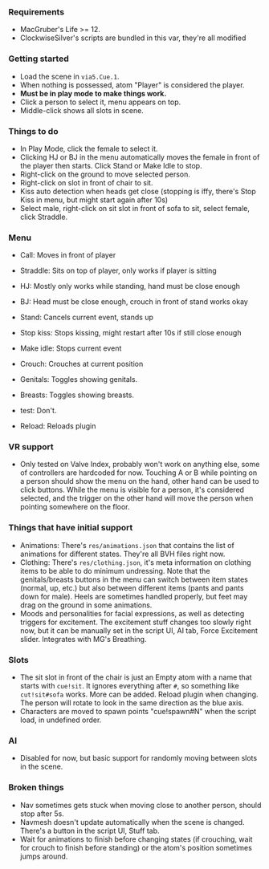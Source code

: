 ### Requirements
- MacGruber's Life >= 12.
- ClockwiseSilver's scripts are bundled in this var, they're all modified

### Getting started
- Load the scene in `via5.Cue.1`.
- When nothing is possessed, atom "Player" is considered the player.
- **Must be in play mode to make things work.**
- Click a person to select it, menu appears on top.
- Middle-click shows all slots in scene.

### Things to do
- In Play Mode, click the female to select it.
- Clicking HJ or BJ in the menu automatically moves the female in front of the player then starts. Click Stand or Make Idle to stop.
- Right-click on the ground to move selected person.
- Right-click on slot in front of chair to sit.
- Kiss auto detection when heads get close (stopping is iffy, there's Stop Kiss in menu, but might start again after 10s)
- Select male, right-click on sit slot in front of sofa to sit, select female, click Straddle.

### Menu
- Call: Moves in front of player
- Straddle: Sits on top of player, only works if player is sitting
- HJ: Mostly only works while standing, hand must be close enough
- BJ: Head must be close enough, crouch in front of stand works okay
- Stand: Cancels current event, stands up

- Stop kiss: Stops kissing, might restart after 10s if still close enough
- Make idle: Stops current event
- Crouch: Crouches at current position
- Genitals: Toggles showing genitals.
- Breasts: Toggles showing breasts.
- test: Don't.

- Reload: Reloads plugin

### VR support
- Only tested on Valve Index, probably won't work on anything else, some of controllers are hardcoded for now. Touching A or B while pointing on a person should show the menu on the hand, other hand can be used to click buttons. While the menu is visible for a person, it's considered selected, and the trigger on the other hand will move the person when pointing somewhere on the floor.

### Things that have initial support
- Animations: There's `res/animations.json` that contains the list of animations for different states. They're all BVH files right now.
- Clothing: There's `res/clothing.json`, it's meta information on clothing items to be able to do minimum undressing. Note that the genitals/breasts buttons in the menu can switch between item states (normal, up, etc.) but also between different items (pants and pants down for male). Heels are sometimes handled properly, but feet may drag on the ground in some animations.
- Moods and personalities for facial expressions, as well as detecting triggers for excitement. The excitement stuff changes too slowly right now, but it can be manually set in the script UI, AI tab, Force Excitement slider. Integrates with MG's Breathing.

### Slots
- The sit slot in front of the chair is just an Empty atom with a name that starts with `cue!sit`. It ignores everything after `#`, so something like `cut!sit#sofa` works. More can be added. Reload plugin when changing. The person will rotate to look in the same direction as the blue axis.
- Characters are moved to spawn points "cue!spawn#N" when the script load, in undefined order.

### AI
- Disabled for now, but basic support for randomly moving between slots in the scene.

### Broken things
- Nav sometimes gets stuck when moving close to another person, should stop after 5s.
- Navmesh doesn't update automatically when the scene is changed. There's a button in the script UI, Stuff tab.
- Wait for animations to finish before changing states (if crouching, wait for crouch to finish before standing) or the atom's position sometimes jumps around.
